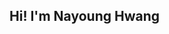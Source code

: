 Hi! I'm Nayoung Hwang 
---------------------------------------------------------------------------------------------
